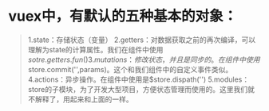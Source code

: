

# vuex中，有默认的五种基本的对象：

> 1.state：存储状态（变量）
  2.getters：对数据获取之前的再次编译，可以理解为state的计算属性。我们在组件中使用 $sotre.getters.fun()
  3.mutations：修改状态，并且是同步的。在组件中使用$store.commit('',params)。这个和我们组件中的自定义事件类似。
  4.actions：异步操作。在组件中使用是$store.dispath('')
  5.modules：store的子模块，为了开发大型项目，方便状态管理而使用的。这里我们就不解释了，用起来和上面的一样。























